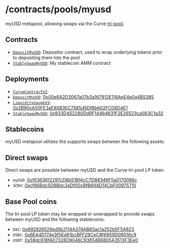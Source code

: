 # /contracts/pools/myusd

myUSD metapool, allowing swaps via the Curve [tri-pool](../3pool).

## Contracts

- [`DepositMyUSD`](DepositMyUSD.vy): Depositor contract, used to wrap underlying tokens prior to depositing them into the pool
- [`StableSwapMyUSD`](StableSwapMyUSD.vy): My stablecoin AMM contract

## Deployments

- [`CurveContractV2`](../../tokens/CurveTokenV2.vy): [](https://rinkeby.etherscan.io/address/)
- [`DepositMyUSD`](DepositMyUSD.vy): [0x00e6A2D3067a07b3a167912E116AeE4e0a4B5385](https://rinkeby.etherscan.io/address/0x00e6A2D3067a07b3a167912E116AeE4e0a4B5385)
- [`LiquidityGaugeV3`](../../gauges/LiquidityGaugeV3.vy): [0x2B90cA50FE3aE80B3EC7565d5Df8b602FC08D4E1](https://rinkeby.etherscan.io/address/0x2B90cA50FE3aE80B3EC7565d5Df8b602FC08D4E1)
- [`StableSwapMyUSD`](StableSwapMyUSD.vy): [0x933D452280Dd9F14464631F2E26523ca083C1a32](https://rinkeby.etherscan.io/address/0x933D452280Dd9F14464631F2E26523ca083C1a32)

## Stablecoins

myUSD metapool utilizes the supports swaps between the following assets:

## Direct swaps

Direct swaps are possible between myUSD and the Curve tri-pool LP token.

- `myUSD`: [0xf6363612297cD8b51Bf4cC7D88349F5a0170086c](https://rinkeby.etherscan.io/address/0xf6363612297cD8b51Bf4cC7D88349F5a0170086c)
- `3CRV`: [0xcf86Bdc5D9Bdc2eDf00cBfB694D14CbF00975710](https://rinkeby.etherscan.io/address/0xcf86Bdc5D9Bdc2eDf00cBfB694D14CbF00975710)

## Base Pool coins

The tri-pool LP token may be wrapped or unwrapped to provide swaps between myUSD and the following stablecoins:

- `DAI`: [0x692826529ed5b2114A374AB83ac1a252b5F5A823](https://rinkeby.etherscan.io/address/0x692826529ed5b2114A374AB83ac1a252b5F5A823)
- `USDC`: [0x6EA4D174e3f5Ed61bcBFF29CeC8f6959D09016c9](https://rinkeby.etherscan.io/address/0x6EA4D174e3f5Ed61bcBFF29CeC8f6959D09016c9)
- `USDT`: [0x59dc618fA07328D9046C93854B6805A3513F3Ee0](https://rinkeby.etherscan.io/address/0x59dc618fA07328D9046C93854B6805A3513F3Ee0)
